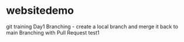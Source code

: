 # websitedemo
git training
Day1
Branching - create a local branch and merge it back to main
Branching with Pull Request
test1
